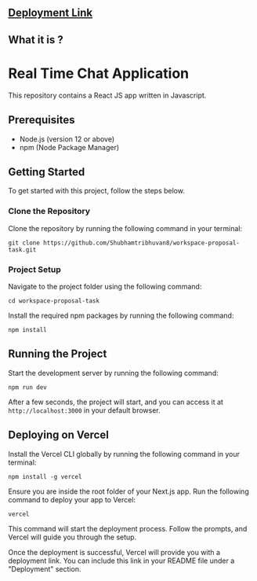 
## [Deployment Link](https://real-time-chat-app-flame.vercel.app)
## What it is ?


# Real Time Chat Application

This repository contains a React JS app written in Javascript.

## Prerequisites

- Node.js (version 12 or above)
- npm (Node Package Manager)

## Getting Started

To get started with this project, follow the steps below.

### Clone the Repository

Clone the repository by running the following command in your terminal:

```git clone https://github.com/Shubhamtribhuvan8/workspace-proposal-task.git```

### Project Setup

 Navigate to the project folder using the following command:
 
```cd workspace-proposal-task```

Install the required npm packages by running the following command:

```npm install``` 

## Running the Project

Start the development server by running the following command:

```npm run dev```

After a few seconds, the project will start, and you can access it at ```http://localhost:3000``` in your default browser.

## Deploying on Vercel
 Install the Vercel CLI globally by running the following command in your terminal:
 
```npm install -g vercel```

Ensure you are inside the root folder of your Next.js app.
Run the following command to deploy your app to Vercel:

```vercel```

This command will start the deployment process. Follow the prompts, and Vercel will guide you through the setup.

Once the deployment is successful, Vercel will provide you with a deployment link. You can include this link in your README file under a "Deployment" section.
